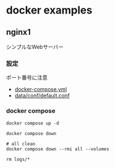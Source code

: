 # docker examples

## nginx1

シンプルなWebサーバー

### 設定

ポート番号に注意

- [docker-compose.yml](docker-compose.yml)
- [data/conf/default.conf](data/conf/default.conf)

### docker compose
```
docker compose up -d

docker compose down

# all clean
docker compose down --rmi all --volumes

rm logs/*
```
